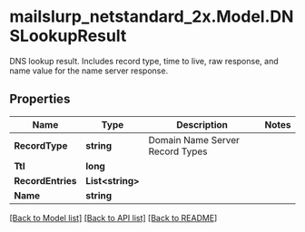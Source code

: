 # mailslurp_netstandard_2x.Model.DNSLookupResult
DNS lookup result. Includes record type, time to live, raw response, and name value for the name server response.

## Properties

Name | Type | Description | Notes
------------ | ------------- | ------------- | -------------
**RecordType** | **string** | Domain Name Server Record Types | 
**Ttl** | **long** |  | 
**RecordEntries** | **List&lt;string&gt;** |  | 
**Name** | **string** |  | 

[[Back to Model list]](../README#documentation-for-models) [[Back to API list]](../README#documentation-for-api-endpoints) [[Back to README]](../README)

